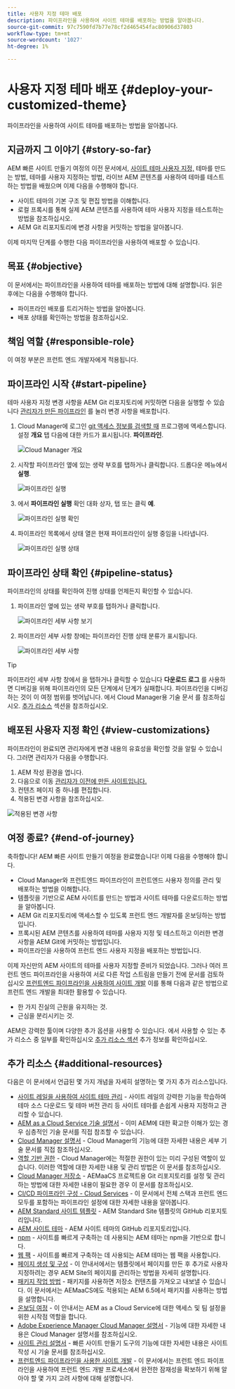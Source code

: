 ```yaml
---
title: 사용자 지정 테마 배포
description: 파이프라인을 사용하여 사이트 테마를 배포하는 방법을 알아봅니다.
source-git-commit: 97c7590fd7b77e78cf2d465454fac80906d37803
workflow-type: tm+mt
source-wordcount: '1027'
ht-degree: 1%

---
```



# 사용자 지정 테마 배포 {#deploy-your-customized-theme}

파이프라인을 사용하여 사이트 테마를 배포하는 방법을 알아봅니다.

## 지금까지 그 이야기 {#story-so-far}

AEM 빠른 사이트 만들기 여정의 이전 문서에서, [사이트 테마 사용자 지정,](customize-theme.md) 테마를 만드는 방법, 테마를 사용자 지정하는 방법, 라이브 AEM 콘텐츠를 사용하여 테마를 테스트하는 방법을 배웠으며 이제 다음을 수행해야 합니다.

* 사이트 테마의 기본 구조 및 편집 방법을 이해합니다.
* 로컬 프록시를 통해 실제 AEM 콘텐츠를 사용하여 테마 사용자 지정을 테스트하는 방법을 참조하십시오.
* AEM Git 리포지토리에 변경 사항을 커밋하는 방법을 알아봅니다.

이제 마지막 단계를 수행한 다음 파이프라인을 사용하여 배포할 수 있습니다.

## 목표 {#objective}

이 문서에서는 파이프라인을 사용하여 테마를 배포하는 방법에 대해 설명합니다. 읽은 후에는 다음을 수행해야 합니다.

* 파이프라인 배포를 트리거하는 방법을 알아봅니다.
* 배포 상태를 확인하는 방법을 참조하십시오.

## 책임 역할 {#responsible-role}

이 여정 부분은 프런트 엔드 개발자에게 적용됩니다.

## 파이프라인 시작 {#start-pipeline}

테마 사용자 지정 변경 사항을 AEM Git 리포지토리에 커밋하면 다음을 실행할 수 있습니다 [관리자가 만든 파이프라인](pipeline-setup.md) 를 눌러 변경 사항을 배포합니다.

1. Cloud Manager에 로그인 [git 액세스 정보를 검색할 때](retrieve-access.md) 프로그램에 액세스합니다. 설정 **개요** 탭 다음에 대한 카드가 표시됩니다. **파이프라인**.

   ![Cloud Manager 개요](assets/cloud-manager-overview.png)

1. 시작할 파이프라인 옆에 있는 생략 부호를 탭하거나 클릭합니다. 드롭다운 메뉴에서 **실행**.

   ![파이프라인 실행](assets/run-pipeline.png)

1. 에서 **파이프라인 실행** 확인 대화 상자, 탭 또는 클릭 **예**.

   ![파이프라인 실행 확인](assets/pipeline-confirm.png)

1. 파이프라인 목록에서 상태 열은 현재 파이프라인이 실행 중임을 나타냅니다.

   ![파이프라인 실행 상태](assets/pipeline-running.png)

## 파이프라인 상태 확인 {#pipeline-status}

파이프라인의 상태를 확인하여 진행 상태를 언제든지 확인할 수 있습니다.

1. 파이프라인 옆에 있는 생략 부호를 탭하거나 클릭합니다.

   ![파이프라인 세부 사항 보기](assets/view-pipeline-details.png)

1. 파이프라인 세부 사항 창에는 파이프라인 진행 상태 분류가 표시됩니다.

   ![파이프라인 세부 사항](assets/pipeline-details.png)

>[!TIP]
>
>파이프라인 세부 사항 창에서 을 탭하거나 클릭할 수 있습니다 **다운로드 로그** 를 사용하면 디버깅을 위해 파이프라인의 모든 단계에서 단계가 실패합니다. 파이프라인을 디버깅하는 것이 이 여정 범위를 벗어납니다. 에서 Cloud Manager용 기술 문서 를 참조하십시오. [추가 리소스](#additional-resources) 섹션을 참조하십시오.

## 배포된 사용자 지정 확인 {#view-customizations}

파이프라인이 완료되면 관리자에게 변경 내용의 유효성을 확인할 것을 알릴 수 있습니다. 그러면 관리자가 다음을 수행합니다.

1. AEM 작성 환경을 엽니다.
1. 다음으로 이동 [관리자가 이전에 만든 사이트입니다.](create-site.md)
1. 컨텐츠 페이지 중 하나를 편집합니다.
1. 적용된 변경 사항을 참조하십시오.

![적용된 변경 사항](assets/changes-applied.png)

## 여정 종료? {#end-of-journey}

축하합니다! AEM 빠른 사이트 만들기 여정을 완료했습니다! 이제 다음을 수행해야 합니다.

* Cloud Manager와 프런트엔드 파이프라인이 프런트엔드 사용자 정의를 관리 및 배포하는 방법을 이해합니다.
* 템플릿을 기반으로 AEM 사이트를 만드는 방법과 사이트 테마를 다운로드하는 방법을 알아봅니다.
* AEM Git 리포지토리에 액세스할 수 있도록 프런트 엔드 개발자를 온보딩하는 방법입니다.
* 프록시된 AEM 콘텐츠를 사용하여 테마를 사용자 지정 및 테스트하고 이러한 변경 사항을 AEM Git에 커밋하는 방법입니다.
* 파이프라인을 사용하여 프런트 엔드 사용자 지정을 배포하는 방법입니다.

이제 자신만의 AEM 사이트의 테마를 사용자 지정할 준비가 되었습니다. 그러나 여러 프런트 엔드 파이프라인을 사용하여 서로 다른 작업 스트림을 만들기 전에 문서를 검토하십시오 [프런트엔드 파이프라인을 사용하여 사이트 개발](/help/implementing/developing/introduction/developing-with-front-end-pipelines.md) 이를 통해 다음과 같은 방법으로 프런트 엔드 개발을 최대한 활용할 수 있습니다.

* 한 가지 진실의 근원을 유지하는 것.
* 근심을 분리시키는 것.

AEM은 강력한 툴이며 다양한 추가 옵션을 사용할 수 있습니다. 에서 사용할 수 있는 추가 리소스 중 일부를 확인하십시오 [추가 리소스 섹션](#additional-resources) 추가 정보를 확인하십시오.

## 추가 리소스 {#additional-resources}

다음은 이 문서에서 언급된 몇 가지 개념을 자세히 설명하는 몇 가지 추가 리소스입니다.

* [사이트 레일을 사용하여 사이트 테마 관리](/help/sites-cloud/administering/site-creation/site-rail.md) - 사이트 레일의 강력한 기능을 학습하여 테마 소스 다운로드 및 테마 버전 관리 등 사이트 테마를 손쉽게 사용자 지정하고 관리할 수 있습니다.
* [AEM as a Cloud Service 기술 설명서](https://experienceleague.adobe.com/docs/experience-manager-cloud-service.html) - 이미 AEM에 대한 확고한 이해가 있는 경우 심층적인 기술 문서를 직접 참조할 수 있습니다.
* [Cloud Manager 설명서](https://experienceleague.adobe.com/docs/experience-manager-cloud-service/onboarding/onboarding-concepts/cloud-manager-introduction.html) - Cloud Manager의 기능에 대한 자세한 내용은 세부 기술 문서를 직접 참조하십시오.
* [역할 기반 권한](https://experienceleague.adobe.com/docs/experience-manager-cloud-manager/using/requirements/role-based-permissions.html) - Cloud Manager에는 적절한 권한이 있는 미리 구성된 역할이 있습니다. 이러한 역할에 대한 자세한 내용 및 관리 방법은 이 문서를 참조하십시오.
* [Cloud Manager 저장소](/help/implementing/cloud-manager/managing-code/cloud-manager-repositories.md) - AEMaaCS 프로젝트용 Git 리포지토리를 설정 및 관리하는 방법에 대한 자세한 내용이 필요한 경우 이 문서를 참조하십시오.
* [CI/CD 파이프라인 구성 - Cloud Services](/help/implementing/cloud-manager/configuring-pipelines/introduction-ci-cd-pipelines.md) - 이 문서에서 전체 스택과 프런트 엔드 모두를 포함하는 파이프라인 설정에 대한 자세한 내용을 알아봅니다.
* [AEM Standard 사이트 템플릿](https://github.com/adobe/aem-site-template-standard) - AEM Standard Site 템플릿의 GitHub 리포지토리입니다.
* [AEM 사이트 테마](https://github.com/adobe/aem-site-template-standard-theme-e2e) - AEM 사이트 테마의 GitHub 리포지토리입니다.
* [npm](https://www.npmjs.com) - 사이트를 빠르게 구축하는 데 사용되는 AEM 테마는 npm을 기반으로 합니다.
* [웹 팩](https://webpack.js.org) - 사이트를 빠르게 구축하는 데 사용되는 AEM 테마는 웹 팩을 사용합니다.
* [페이지 생성 및 구성](/help/sites-cloud/authoring/fundamentals/organizing-pages.md) - 이 안내서에서는 템플릿에서 페이지를 만든 후 추가로 사용자 지정하려는 경우 AEM Site의 페이지를 관리하는 방법을 자세히 설명합니다.
* [패키지 작업 방법](/help/implementing/developing/tools/package-manager.md) - 패키지를 사용하면 저장소 컨텐츠를 가져오고 내보낼 수 있습니다. 이 문서에서는 AEMaaCS에도 적용되는 AEM 6.5에서 패키지를 사용하는 방법을 설명합니다.
* [온보딩 여정](/help/journey-onboarding/home.md) - 이 안내서는 AEM as a Cloud Service에 대한 액세스 및 팀 설정을 위한 시작점 역할을 합니다.
* [Adobe Experience Manager Cloud Manager 설명서](https://experienceleague.adobe.com/docs/experience-manager-cloud-manager/using/introduction-to-cloud-manager.html?lang=ko-KR) - 기능에 대한 자세한 내용은 Cloud Manager 설명서를 참조하십시오.
* [사이트 관리 설명서](/help/sites-cloud/administering/site-creation/create-site.md) - 빠른 사이트 만들기 도구의 기능에 대한 자세한 내용은 사이트 작성 시 기술 문서를 참조하십시오.
* [프런트엔드 파이프라인을 사용한 사이트 개발](/help/implementing/developing/introduction/developing-with-front-end-pipelines.md) - 이 문서에서는 프런트 엔드 파이프라인을 사용하여 프런트 엔드 개발 프로세스에서 완전한 잠재성을 확보하기 위해 알아야 할 몇 가지 고려 사항에 대해 설명합니다.
